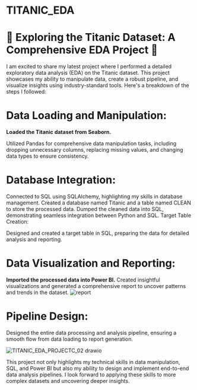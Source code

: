 # TITANIC_EDA
# 🚢 Exploring the Titanic Dataset: A Comprehensive EDA Project 🧩
I am excited to share my latest project where I performed a detailed exploratory data analysis (EDA) on the Titanic dataset. This project showcases my ability to manipulate data, create a robust pipeline, and visualize insights using industry-standard tools. Here's a breakdown of the steps I followed:

# **Data Loading and Manipulation:**

**Loaded the Titanic dataset from Seaborn.**

Utilized Pandas for comprehensive data manipulation tasks, including dropping unnecessary columns, replacing missing values, and changing data types to ensure consistency.

# **Database Integration:**

Connected to SQL using SQLAlchemy, highlighting my skills in database management.
Created a database named Titanic and a table named CLEAN to store the processed data.
Dumped the cleaned data into SQL, demonstrating seamless integration between Python and SQL.
Target Table Creation:

Designed and created a target table in SQL, preparing the data for detailed analysis and reporting.

# **Data Visualization and Reporting:**

**Imported the processed data into Power BI.**
Created insightful visualizations and generated a comprehensive report to uncover patterns and trends in the dataset.
![report](https://github.com/user-attachments/assets/ce25c0d1-dcf8-4f14-9040-8f562b202f7a)

# **Pipeline Design:**

Designed the entire data processing and analysis pipeline, ensuring a smooth flow from data loading to report generation.

![TITANIC_EDA_PROJECTC_02 drawio](https://github.com/user-attachments/assets/471004e1-8a3b-4b89-94a4-0bbc1c04d915)

This project not only highlights my technical skills in data manipulation, SQL, and Power BI but also my ability to design and implement end-to-end data analysis pipelines. I look forward to applying these skills to more complex datasets and uncovering deeper insights.
